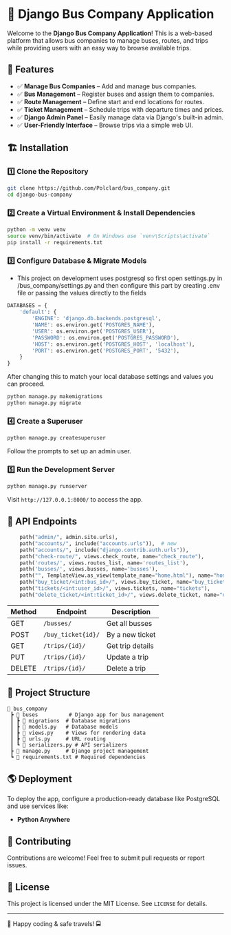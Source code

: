 # 🚌 Django Bus Company Application

Welcome to the **Django Bus Company Application**! This is a web-based platform that allows bus companies to manage buses, routes, and trips while providing users with an easy way to browse available trips.

## 🚀 Features

- ✅ **Manage Bus Companies** – Add and manage bus companies.
- ✅ **Bus Management** – Register buses and assign them to companies.
- ✅ **Route Management** – Define start and end locations for routes.
- ✅ **Ticket Management** – Schedule trips with departure times and prices.
- ✅ **Django Admin Panel** – Easily manage data via Django's built-in admin.
- ✅ **User-Friendly Interface** – Browse trips via a simple web UI.

## 🏗️ Installation

### 1️⃣ Clone the Repository

```sh
git clone https://github.com/Polclard/bus_company.git
cd django-bus-company
```

### 2️⃣ Create a Virtual Environment & Install Dependencies

```sh
python -m venv venv
source venv/bin/activate  # On Windows use `venv\Scripts\activate`
pip install -r requirements.txt
```

### 3️⃣ Configure Database & Migrate Models

- This project on development uses postgresql so first open settings.py in /bus_company/settings.py and then configure this part by creating .env file or passing the values directly to the fields
```python
DATABASES = {
    'default': {
        'ENGINE': 'django.db.backends.postgresql',
        'NAME': os.environ.get('POSTGRES_NAME'),
        'USER': os.environ.get('POSTGRES_USER'),
        'PASSWORD': os.environ.get('POSTGRES_PASSWORD'),
        'HOST': os.environ.get('POSTGRES_HOST', 'localhost'),
        'PORT': os.environ.get('POSTGRES_PORT', '5432'),
    }
}
```
After changing this to match your local database settings and values you can proceed.

```sh
python manage.py makemigrations
python manage.py migrate
```

### 4️⃣ Create a Superuser

```sh
python manage.py createsuperuser
```

Follow the prompts to set up an admin user.

### 5️⃣ Run the Development Server

```sh
python manage.py runserver
```

Visit `http://127.0.0.1:8000/` to access the app.

## 🔗 API Endpoints

```python
    path("admin/", admin.site.urls),
    path("accounts/", include("accounts.urls")),  # new
    path("accounts/", include("django.contrib.auth.urls")),
    path("check-route/", views.check_route, name="check_route"),
    path('routes/', views.routes_list, name='routes_list'),
    path('busses/', views.busses, name='busses'),
    path("", TemplateView.as_view(template_name="home.html"), name="home"),
    path("buy_ticket/<int:bus_id>/", views.buy_ticket, name="buy_ticket"),
    path("tickets/<int:user_id>/", views.tickets, name="tickets"),
    path("delete_ticket/<int:ticket_id>/", views.delete_ticket, name="delete_ticket"),
```

| Method | Endpoint       | Description       |
| ------ | -------------- | ----------------- |
| GET    | `/busses/`     | Get all busses    |
| POST   | `/buy_ticket{id}/` | By a new ticket   |
| GET    | `/trips/{id}/` | Get trip details  |
| PUT    | `/trips/{id}/` | Update a trip     |
| DELETE | `/trips/{id}/` | Delete a trip     |

## 📂 Project Structure

```
📁 bus_company
 ┣ 📁 buses          # Django app for bus management
 ┃ ┣ 📁 migrations  # Database migrations
 ┃ ┣ 📜 models.py   # Database models
 ┃ ┣ 📜 views.py    # Views for rendering data
 ┃ ┣ 📜 urls.py     # URL routing
 ┃ ┗ 📜 serializers.py # API serializers
 ┣ 📜 manage.py     # Django project management
 ┗ 📜 requirements.txt # Required dependencies
```

## 🌎 Deployment

To deploy the app, configure a production-ready database like PostgreSQL and use services like:

- **Python Anywhere**

## 🤝 Contributing

Contributions are welcome! Feel free to submit pull requests or report issues.

## 📜 License

This project is licensed under the MIT License. See `LICENSE` for details.

---

🎉 Happy coding & safe travels! 🚍

